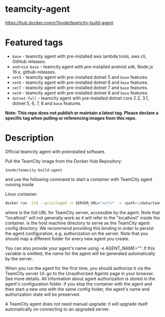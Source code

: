 # teamcity-agent
https://hub.docker.com/r/1node/teamcity-build-agent  

# Featured tags
- `base` - teamcity agent with pre-installed aws lambda tools, aws cli, GitHub releases.
- `android-base` - teamcity agent with pre-installed android sdk, Node.js 16.x, github-releases.
- `net5` - teamcity agent with pre-installed dotnet 5 and `base` features.
- `net6` - teamcity agent with pre-installed dotnet 6 and `base` features.
- `net7` - teamcity agent with pre-installed dotnet 7 and `base` features.
- `net8` - teamcity agent with pre-installed dotnet 8 and `base` features.
- `dotnet-full` - teamcity agent with pre-installed dotnet core 2.2, 3.1, dotnet 5, 6, 7, 8 and `base` features.

**Note: This repo does not publish or maintain a latest tag. Please declare a specific tag when pulling or referencing images from this repo.**
# Description

Official teamcity agent with preinstalled software.

Pull the TeamCity image from the Docker Hub Repository:

```1node/teamcity-build-agent```

and use the following command to start a container with TeamCity agent running inside

Linux container:
```bash
docker run -itd --privileged -e SERVER_URL="<url>" -v <path>:/data/teamcity_agent/conf 1node/teamcity-agent:tag
```
where is the full URL for TeamCity server, accessible by the agent. Note that "localhost" will not generally work as it will refer to the "localhost" inside the container. is the host machine directory to serve as the TeamCity agent config directory. We recommend providing this binding in order to persist the agent configuration, e.g. authorization on the server. Note that you should map a different folder for every new agent you create.

You can also provide your agent's name using -e AGENT_NAME="". If this variable is omitted, the name for the agent will be generated automatically by the server.

When you run the agent for the first time, you should authorize it via the TeamCity server UI: go to the Unauthorized Agents page in your browser. See more details. All information about agent authorization is stored in the agent's configuration folder. If you stop the container with the agent and then start a new one with the same config folder, the agent's name and authorization state will be preserved.

A TeamCity agent does not need manual upgrade: it will upgrade itself automatically on connecting to an upgraded server.
